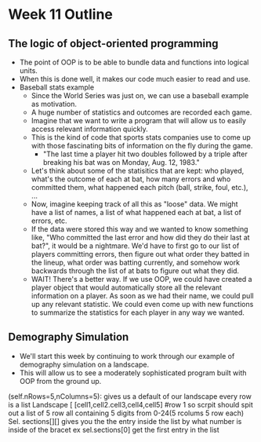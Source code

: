 # Week 11 Outline

## The logic of object-oriented programming

- The point of OOP is to be able to bundle data and functions into logical units.
- When this is done well, it makes our code much easier to read and use.
- Baseball stats example
  - Since the World Series was just on, we can use a baseball example as motivation.
  - A huge number of statistics and outcomes are recorded each game.
  - Imagine that we want to write a program that will allow us to easily access relevant information quickly.
  - This is the kind of code that sports stats companies use to come up with those fascinating bits of information on the fly during the game.
    - "The last time a player hit two doubles followed by a triple after breaking his bat was on Monday, Aug. 12, 1983."
  - Let's think about some of the statisitics that are kept: who played, what's the outcome of each at bat, how many errors and who committed them, what happened each pitch (ball, strike, foul, etc.), ...
  - Now, imagine keeping track of all this as "loose" data. We might have a list of names, a list of what happened each at bat, a list of errors, etc.
  - If the data were stored this way and we wanted to know something like, "Who committed the last error and how did they do their last at bat?", it would be a nightmare. We'd have to first go to our list of players committing errors, then figure out what order they batted in the lineup, what order was batting currently, and somehow work backwards through the list of at bats to figure out what they did.
  - WAIT! There's a better way. If we use OOP, we could have created a player object that would automatically store all the relevant information on a player. As soon as we had their name, we could pull up any relevant statistic. We could even come up with new functions to summarize the statistics for each player in any way we wanted.


## Demography Simulation

- We'll start this week by continuing to work through our example of demography simulation on a landscape.
- This will allow us to see a moderately sophisticated program built with OOP from the ground up.

(self.nRows=5,nColumns=5): gives us a default of our landscape
every row is a list
Landscape [
          [cell1,cell2.cell3,cell4,cell5] #row 1
          so scrpit should spit out a list of 5 row all containing 5 digits from 0-24(5 rcolums 5 row each)
          Sel. sections[][] gives you the the entry inside the list by what number is inside of the bracet ex sel.sections[0] get the first entry in the list 
